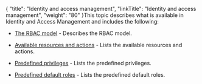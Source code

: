 {
    "title": "Identity and access management",
    "linkTitle": "Identity and access management",
    "weight": "80"
}This topic describes what is available in Identity and Access Management and includes the following:

-   [The RBAC model](c_secgd_iam_rbac) - Describes the RBAC model.
-   [Available resources and actions](c_secgd_iam_resources) - Lists the available resources and actions.
-   [Predefined privileges](c_secgd_iam_privileges) - Lists the predefined privileges.
-   [Predefined default roles](c_secgd_iam_roles) - Lists the predefined default roles.
